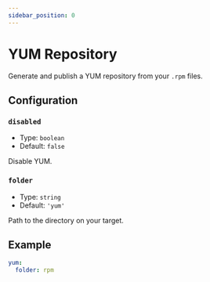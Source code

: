 ```yaml
---
sidebar_position: 0
---
```


# YUM Repository

Generate and publish a YUM repository from your `.rpm` files.

## Configuration

### `disabled`

- Type: `boolean`
- Default: `false`

Disable YUM.

### `folder`

- Type: `string`
- Default: `'yum'`

Path to the directory on your target.

## Example

```yaml
yum:
  folder: rpm
```
